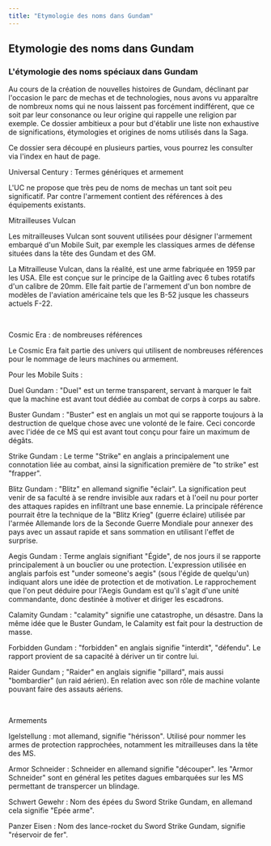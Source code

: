 ```yaml
---
title: "Etymologie des noms dans Gundam"
---
```


Etymologie des noms dans Gundam
-------------------------------

### L'étymologie des noms spéciaux dans Gundam


Au cours de la création de nouvelles histoires de Gundam, déclinant par l'occasion le parc de mechas et de technologies, nous avons vu apparaître de nombreux noms qui ne nous laissent pas forcément indifférent, que ce soit par leur consonance ou leur origine qui rappelle une religion par exemple. Ce dossier ambitieux a pour but d'établir une liste non exhaustive de significations, étymologies et origines de noms utilisés dans la Saga.


Ce dossier sera découpé en plusieurs parties, vous pourrez les consulter via l'index en haut de page.


Universal Century : Termes génériques et armement


L'UC ne propose que très peu de noms de mechas un tant soit peu significatif. Par contre l'armement contient des références à des équipements existants.


Mitrailleuses Vulcan


Les mitrailleuses Vulcan sont souvent utilisées pour désigner l'armement embarqué d'un Mobile Suit, par exemple les classiques armes de défense situées dans la tête des Gundam et des GM.


La Mitrailleuse Vulcan, dans la réalité, est une arme fabriquée en 1959 par les USA. Elle est conçue sur le principe de la Gaitling avec 6 tubes rotatifs d'un calibre de 20mm. Elle fait partie de l'armement d'un bon nombre de modèles de l'aviation américaine tels que les B-52 jusque les chasseurs actuels F-22.


 


Cosmic Era : de nombreuses références


Le Cosmic Era fait partie des univers qui utilisent de nombreuses références pour le nommage de leurs machines ou armement.


Pour les Mobile Suits :


Duel Gundam : "Duel" est un terme transparent, servant à marquer le fait que la machine est avant tout dédiée au combat de corps à corps au sabre.


Buster Gundam : "Buster" est en anglais un mot qui se rapporte toujours à la destruction de quelque chose avec une volonté de le faire. Ceci concorde avec l'idée de ce MS qui est avant tout conçu pour faire un maximum de dégâts.


Strike Gundam : Le terme "Strike" en anglais a principalement une connotation liée au combat, ainsi la signification première de "to strike" est "frapper".


Blitz Gundam : "Blitz" en allemand signifie "éclair". La signification peut venir de sa faculté à se rendre invisible aux radars et à l'oeil nu pour porter des attaques rapides en infiltrant une base ennemie. La principale référence pourrait être la technique de la "Blitz Krieg" (guerre éclaire) utilisée par l'armée Allemande lors de la Seconde Guerre Mondiale pour annexer des pays avec un assaut rapide et sans sommation en utilisant l'effet de surprise.


Aegis Gundam : Terme anglais signifiant "Égide", de nos jours il se rapporte principalement à un bouclier ou une protection. L'expression utilisée en anglais parfois est "under someone's aegis" (sous l'égide de quelqu'un) indiquant alors une idée de protection et de motivation. Le rapprochement que l'on peut déduire pour l'Aegis Gundam est qu'il s'agit d'une unité commandante, donc destinée à motiver et diriger les escadrons.


Calamity Gundam : "calamity" signifie une catastrophe, un désastre. Dans la même idée que le Buster Gundam, le Calamity est fait pour la destruction de masse.


Forbidden Gundam : "forbidden" en anglais signifie "interdit", "défendu". Le rapport provient de sa capacité à dériver un tir contre lui.


Raider Gundam ; "Raider" en anglais signifie "pillard", mais aussi "bombardier" (un raid aérien). En relation avec son rôle de machine volante pouvant faire des assauts aériens.


 


Armements


Igelstellung : mot allemand, signifie "hérisson". Utilisé pour nommer les armes de protection rapprochées, notamment les mitrailleuses dans la tête des MS.


Armor Schneider : Schneider en allemand signifie "découper". les "Armor Schneider" sont en général les petites dagues embarquées sur les MS permettant de transpercer un blindage.


Schwert Gewehr : Nom des épées du Sword Strike Gundam, en allemand cela signifie "Epée arme".


Panzer Eisen : Nom des lance-rocket du Sword Strike Gundam, signifie "réservoir de fer".


 


 


